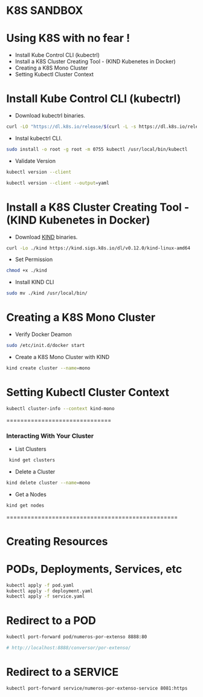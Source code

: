 # K8S SANDBOX
# Using K8S with no fear !

- Install Kube Control CLI (kubectrl)
- Install a K8S Cluster Creating Tool - (KIND Kubenetes in Docker)
- Creating a K8S Mono Cluster
- Setting Kubectl Cluster Context

# Install Kube Control CLI (kubectrl)
- Download kubectrl binaries. 
```sh
curl -LO "https://dl.k8s.io/release/$(curl -L -s https://dl.k8s.io/release/stable.txt)/bin/linux/amd64/kubectl"
```
- Instal kubectrl CLI. 

```sh
sudo install -o root -g root -m 0755 kubectl /usr/local/bin/kubectl
```

- Validate Version

```sh
kubectl version --client
```
```sh
kubectl version --client --output=yaml  
```

# Install a K8S Cluster Creating Tool - (KIND Kubenetes in Docker)
- Download  [KIND](https://kind.sigs.k8s.io/)  binaries. 
```sh
curl -Lo ./kind https://kind.sigs.k8s.io/dl/v0.12.0/kind-linux-amd64
```
- Set Permission
```sh
chmod +x ./kind
```
- Install KIND CLI
```sh
sudo mv ./kind /usr/local/bin/
```
# Creating a K8S Mono Cluster
- Verify Docker Deamon
```sh
sudo /etc/init.d/docker start
```
- Create a K8S Mono Cluster with KIND
```sh
kind create cluster --name=mono
```
# Setting Kubectl Cluster Context 
```sh
kubectl cluster-info --context kind-mono
```
==============================
### Interacting With Your Cluster
- List Clusters
 ```sh
  kind get clusters
 ```
- Delete a Cluster
```sh
kind delete cluster --name=mono
```
- Get  a Nodes
```sh
kind get nodes
```
=================================================

# Creating Resources

# PODs, Deployments, Services, etc
```sh
kubectl apply -f pod.yaml
kubectl apply -f deployment.yaml
kubectl apply -f service.yaml 
```

# Redirect to a POD
```sh 
kubectl port-forward pod/numeros-por-extenso 8888:80
```
```sh 
# http://localhost:8888/conversor/por-extenso/
```
# Redirect to a SERVICE
```sh 
kubectl port-forward service/numeros-por-extenso-service 8081:https
```


